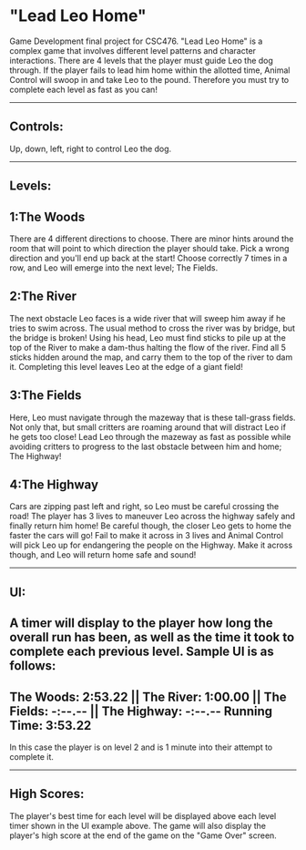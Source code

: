 "Lead Leo Home"
=================

Game Development final project for CSC476. "Lead Leo Home" is a complex game that involves different level
patterns and character interactions. There are 4 levels that the player must guide Leo the dog through.
If the player fails to lead him home within the allotted time, Animal Control will swoop in and take
Leo to the pound. Therefore you must try to complete each level as fast as you can!

----------
Controls:
----------
Up, down, left, right to control Leo the dog.

--------
Levels:
--------
1:The Woods
-
  There are 4 different directions to choose. There are minor hints around the room that will point
  to which direction the player should take. Pick a wrong direction and you'll end up back at the
  start! Choose correctly 7 times in a row, and Leo will emerge into the next level; The Fields.
  
2:The River
-
  The next obstacle Leo faces is a wide river that will sweep him away if he tries to swim across.
  The usual method to cross the river was by bridge, but the bridge is broken! Using
  his head, Leo must find sticks to pile up at the top of the River to make a dam-thus halting the flow
  of the river. Find all 5 sticks hidden around the map, and carry them to the top of the river to dam it.
  Completing this level leaves Leo at the edge of a giant field!
  
3:The Fields
-
  Here, Leo must navigate through the mazeway that is these tall-grass fields. Not only that, but
  small critters are roaming around that will distract Leo if he gets too close! Lead Leo through
  the mazeway as fast as possible while avoiding critters to progress to the last obstacle between him and
  home; The Highway!
  
4:The Highway
-
  Cars are zipping past left and right, so Leo must be careful crossing the road! The player has 3 lives to
  maneuver Leo across the highway safely and finally return him home! Be careful though, the closer Leo gets
  to home the faster the cars will go! Fail to make it across in 3 lives and Animal Control will pick Leo up
  for endangering the people on the Highway. Make it across though, and Leo will return home safe and sound!
  
-----
UI:
-----
A timer will display to the player how long the overall run has been, as well as the time it took to complete
each previous level. Sample UI is as follows:
-----------------------------------------------------------------------------------------------------------
The Woods: 2:53.22 || The River: 1:00.00 || The Fields: -:--.-- || The Highway: -:--.--
Running Time: 3:53.22
-----------------------------------------------------------------------------------------------------------
In this case the player is on level 2 and is 1 minute into their attempt to complete it.

-------------
High Scores:
-------------
The player's best time for each level will be displayed above each level timer shown in the UI example above.
The game will also display the player's high score at the end of the game on the "Game Over" screen.
